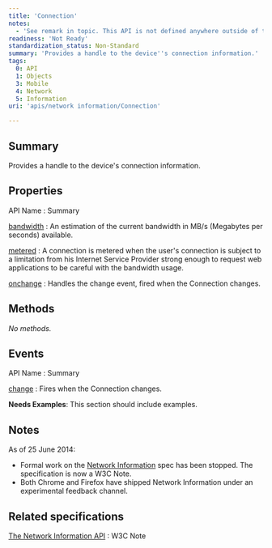 ```yaml
---
title: 'Connection'
notes:
  - 'See remark in topic. This API is not defined anywhere outside of the Network Information API W3C Note [1]. Also, this form lacks the specifications template.'
readiness: 'Not Ready'
standardization_status: Non-Standard
summary: 'Provides a handle to the device''s connection information.'
tags:
  0: API
  1: Objects
  3: Mobile
  4: Network
  5: Information
uri: 'apis/network information/Connection'

---
```

## Summary

Provides a handle to the device's connection information.

## Properties

API Name
:   Summary

[bandwidth](/apis/network_information/Connection/bandwidth)
:   An estimation of the current bandwidth in MB/s (Megabytes per seconds) available.

[metered](/apis/network_information/Connection/metered)
:   A connection is metered when the user's connection is subject to a limitation from his Internet Service Provider strong enough to request web applications to be careful with the bandwidth usage.

[onchange](/apis/network_information/Connection/onchange)
:   Handles the change event, fired when the Connection changes.

## Methods

*No methods.*

## Events

API Name
:   Summary

[change](/apis/network_information/Connection/change)
:   Fires when the Connection changes.

**Needs Examples**: This section should include examples.

## Notes

As of 25 June 2014:

-   Formal work on the [Network Information](http://www.w3.org/TR/netinfo-api/) spec has been stopped. The specification is now a W3C Note.
-   Both Chrome and Firefox have shipped Network Information under an experimental feedback channel.

## Related specifications

[The Network Information API](http://www.w3.org/TR/netinfo-api/)
:   W3C Note
